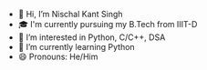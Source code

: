 - 👋 Hi, I’m Nischal Kant Singh
- 🎓 I'm currently pursuing my B.Tech from IIIT-D
- 👀 I’m interested in Python, C/C++, DSA
- 🌱 I’m currently learning Python
- 😄 Pronouns: He/Him

<!---
NischalIIIT-D/NischalIIIT-D is a ✨ special ✨ repository because its `README.md` (this file) appears on your GitHub profile.
You can click the Preview link to take a look at your changes.
--->
